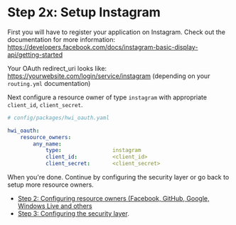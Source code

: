 Step 2x: Setup Instagram
========================
First you will have to register your application on Instagram. Check out the
documentation for more information: https://developers.facebook.com/docs/instagram-basic-display-api/getting-started

Your OAuth redirect_uri looks like: https://yourwebsite.com/login/service/instagram
(depending on your `routing.yml` documentation)

Next configure a resource owner of type `instagram` with appropriate
`client_id`, `client_secret`.

```yaml
# config/packages/hwi_oauth.yaml

hwi_oauth:
    resource_owners:
        any_name:
            type:                instagram
            client_id:           <client_id>
            client_secret:       <client_secret>
```

When you're done. Continue by configuring the security layer or go back to
setup more resource owners.

- [Step 2: Configuring resource owners (Facebook, GitHub, Google, Windows Live and others](../2-configuring_resource_owners.md)
- [Step 3: Configuring the security layer](../3-configuring_the_security_layer.md).
